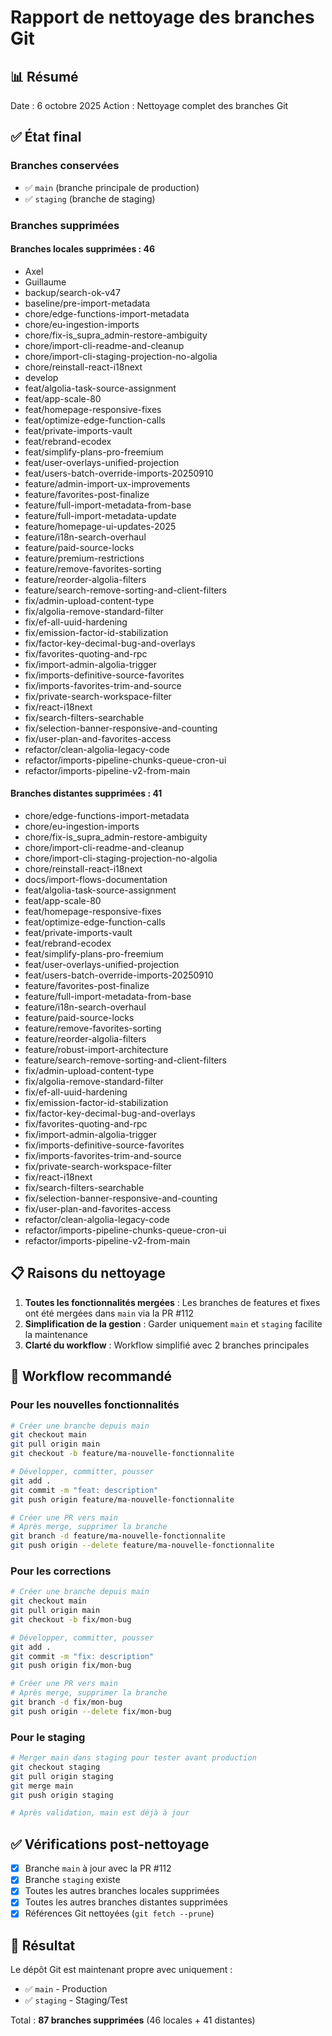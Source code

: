# Rapport de nettoyage des branches Git

## 📊 Résumé

Date : 6 octobre 2025
Action : Nettoyage complet des branches Git

## ✅ État final

### Branches conservées
- ✅ `main` (branche principale de production)
- ✅ `staging` (branche de staging)

### Branches supprimées

#### Branches locales supprimées : 46
- Axel
- Guillaume  
- backup/search-ok-v47
- baseline/pre-import-metadata
- chore/edge-functions-import-metadata
- chore/eu-ingestion-imports
- chore/fix-is_supra_admin-restore-ambiguity
- chore/import-cli-readme-and-cleanup
- chore/import-cli-staging-projection-no-algolia
- chore/reinstall-react-i18next
- develop
- feat/algolia-task-source-assignment
- feat/app-scale-80
- feat/homepage-responsive-fixes
- feat/optimize-edge-function-calls
- feat/private-imports-vault
- feat/rebrand-ecodex
- feat/simplify-plans-pro-freemium
- feat/user-overlays-unified-projection
- feat/users-batch-override-imports-20250910
- feature/admin-import-ux-improvements
- feature/favorites-post-finalize
- feature/full-import-metadata-from-base
- feature/full-import-metadata-update
- feature/homepage-ui-updates-2025
- feature/i18n-search-overhaul
- feature/paid-source-locks
- feature/premium-restrictions
- feature/remove-favorites-sorting
- feature/reorder-algolia-filters
- feature/search-remove-sorting-and-client-filters
- fix/admin-upload-content-type
- fix/algolia-remove-standard-filter
- fix/ef-all-uuid-hardening
- fix/emission-factor-id-stabilization
- fix/factor-key-decimal-bug-and-overlays
- fix/favorites-quoting-and-rpc
- fix/import-admin-algolia-trigger
- fix/imports-definitive-source-favorites
- fix/imports-favorites-trim-and-source
- fix/private-search-workspace-filter
- fix/react-i18next
- fix/search-filters-searchable
- fix/selection-banner-responsive-and-counting
- fix/user-plan-and-favorites-access
- refactor/clean-algolia-legacy-code
- refactor/imports-pipeline-chunks-queue-cron-ui
- refactor/imports-pipeline-v2-from-main

#### Branches distantes supprimées : 41
- chore/edge-functions-import-metadata
- chore/eu-ingestion-imports
- chore/fix-is_supra_admin-restore-ambiguity
- chore/import-cli-readme-and-cleanup
- chore/import-cli-staging-projection-no-algolia
- chore/reinstall-react-i18next
- docs/import-flows-documentation
- feat/algolia-task-source-assignment
- feat/app-scale-80
- feat/homepage-responsive-fixes
- feat/optimize-edge-function-calls
- feat/private-imports-vault
- feat/rebrand-ecodex
- feat/simplify-plans-pro-freemium
- feat/user-overlays-unified-projection
- feat/users-batch-override-imports-20250910
- feature/favorites-post-finalize
- feature/full-import-metadata-from-base
- feature/i18n-search-overhaul
- feature/paid-source-locks
- feature/remove-favorites-sorting
- feature/reorder-algolia-filters
- feature/robust-import-architecture
- feature/search-remove-sorting-and-client-filters
- fix/admin-upload-content-type
- fix/algolia-remove-standard-filter
- fix/ef-all-uuid-hardening
- fix/emission-factor-id-stabilization
- fix/factor-key-decimal-bug-and-overlays
- fix/favorites-quoting-and-rpc
- fix/import-admin-algolia-trigger
- fix/imports-definitive-source-favorites
- fix/imports-favorites-trim-and-source
- fix/private-search-workspace-filter
- fix/react-i18next
- fix/search-filters-searchable
- fix/selection-banner-responsive-and-counting
- fix/user-plan-and-favorites-access
- refactor/clean-algolia-legacy-code
- refactor/imports-pipeline-chunks-queue-cron-ui
- refactor/imports-pipeline-v2-from-main

## 📋 Raisons du nettoyage

1. **Toutes les fonctionnalités mergées** : Les branches de features et fixes ont été mergées dans `main` via la PR #112
2. **Simplification de la gestion** : Garder uniquement `main` et `staging` facilite la maintenance
3. **Clarté du workflow** : Workflow simplifié avec 2 branches principales

## 🎯 Workflow recommandé

### Pour les nouvelles fonctionnalités
```bash
# Créer une branche depuis main
git checkout main
git pull origin main
git checkout -b feature/ma-nouvelle-fonctionnalite

# Développer, committer, pousser
git add .
git commit -m "feat: description"
git push origin feature/ma-nouvelle-fonctionnalite

# Créer une PR vers main
# Après merge, supprimer la branche
git branch -d feature/ma-nouvelle-fonctionnalite
git push origin --delete feature/ma-nouvelle-fonctionnalite
```

### Pour les corrections
```bash
# Créer une branche depuis main
git checkout main
git pull origin main
git checkout -b fix/mon-bug

# Développer, committer, pousser
git add .
git commit -m "fix: description"
git push origin fix/mon-bug

# Créer une PR vers main
# Après merge, supprimer la branche
git branch -d fix/mon-bug
git push origin --delete fix/mon-bug
```

### Pour le staging
```bash
# Merger main dans staging pour tester avant production
git checkout staging
git pull origin staging
git merge main
git push origin staging

# Après validation, main est déjà à jour
```

## ✅ Vérifications post-nettoyage

- [x] Branche `main` à jour avec la PR #112
- [x] Branche `staging` existe
- [x] Toutes les autres branches locales supprimées
- [x] Toutes les autres branches distantes supprimées
- [x] Références Git nettoyées (`git fetch --prune`)

## 🎉 Résultat

Le dépôt Git est maintenant propre avec uniquement :
- ✅ `main` - Production
- ✅ `staging` - Staging/Test

Total : **87 branches supprimées** (46 locales + 41 distantes)
